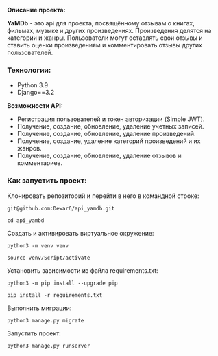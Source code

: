 **Описание проекта:**

**YaMDb** - это api для проекта, посвящённому отзывам о книгах, фильмах, музыке и других произведениях. Произведения делятся на категории и жанры. Пользователи могут оставлять свои отзывы и ставить оценки произведениям и комментировать отзывы других пользователей.

### Технологии:
- Python 3.9
- Django==3.2

**Возможности API:**

- Регистрация пользователей и токен авторизации (Simple JWT).
- Получение, создание, обновление, удаление учетных записей.
- Получение, создание, обновление, удаление произведений.
- Получение, создание, удаление категорий произведений и их жанров.
- Получение, создание, обновление, удаление отзывов и комментариев.


### Как запустить проект:

Клонировать репозиторий и перейти в него в командной строке:

```
git@github.com:Dewar6/api_yamdb.git
```

```
cd api_yambd
```

Cоздать и активировать виртуальное окружение:

```
python3 -m venv venv
```

```
source venv/Script/activate
```

Установить зависимости из файла requirements.txt:

```
python3 -m pip install --upgrade pip
```

```
pip install -r requirements.txt
```

Выполнить миграции:

```
python3 manage.py migrate
```

Запустить проект:

```
python3 manage.py runserver
```
